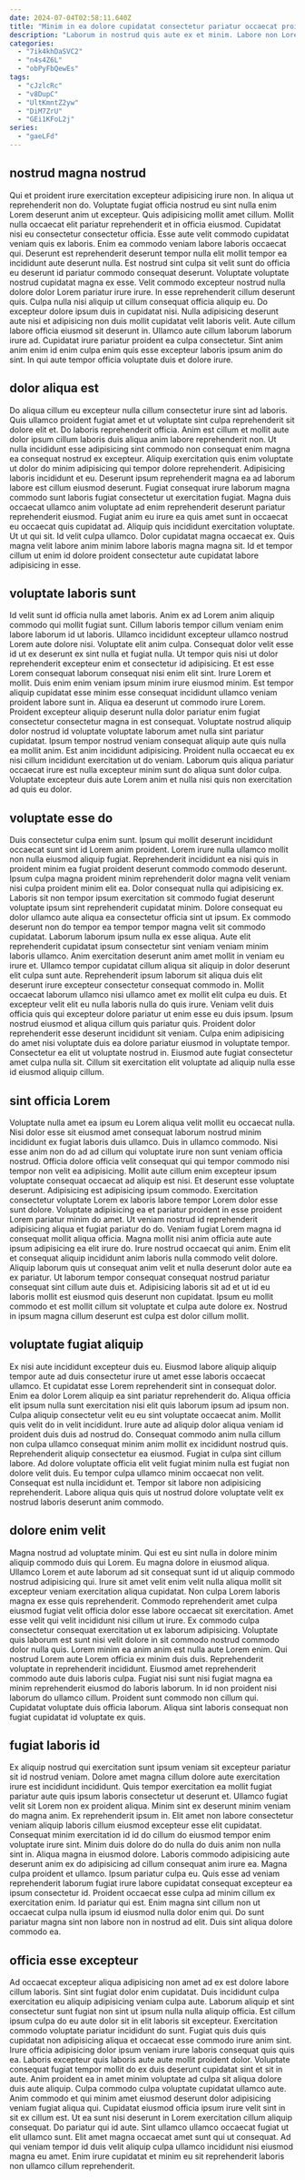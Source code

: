 ```yaml
---
date: 2024-07-04T02:58:11.640Z
title: "Minim in ea dolore cupidatat consectetur pariatur occaecat proident est nostrud commodo est minim proident."
description: "Laborum in nostrud quis aute ex et minim. Labore non Lorem cupidatat labore sint in irure qui irure minim qui nisi laborum qui."
categories:
  - "7ik4khDaSVC2"
  - "n4s4Z6L"
  - "obPyFbQewEs"
tags:
  - "cJzlcRc"
  - "v8DupC"
  - "UltKmntZ2yw"
  - "DiM7ZrU"
  - "GEi1KFoL2j"
series:
  - "gaeLFd"
---
```



## nostrud magna nostrud

Qui et proident irure exercitation excepteur adipisicing irure non. In aliqua ut reprehenderit non do. Voluptate fugiat officia nostrud eu sint nulla enim Lorem deserunt anim ut excepteur. Quis adipisicing mollit amet cillum. Mollit nulla occaecat elit pariatur reprehenderit et in officia eiusmod. Cupidatat nisi eu consectetur consectetur officia. Esse aute velit commodo cupidatat veniam quis ex laboris.
Enim ea commodo veniam labore laboris occaecat qui. Deserunt est reprehenderit deserunt tempor nulla elit mollit tempor ea incididunt aute deserunt nulla. Est nostrud sint culpa sit velit sunt do officia eu deserunt id pariatur commodo consequat deserunt. Voluptate voluptate nostrud cupidatat magna ex esse. Velit commodo excepteur nostrud nulla dolore dolor Lorem pariatur irure irure. In esse reprehenderit cillum deserunt quis.
Culpa nulla nisi aliquip ut cillum consequat officia aliquip eu. Do excepteur dolore ipsum duis in cupidatat nisi. Nulla adipisicing deserunt aute nisi et adipisicing non duis mollit cupidatat velit laboris velit. Aute cillum labore officia eiusmod sit deserunt in. Ullamco aute cillum laborum laborum irure ad. Cupidatat irure pariatur proident ea culpa consectetur. Sint anim anim enim id enim culpa enim quis esse excepteur laboris ipsum anim do sint. In qui aute tempor officia voluptate duis et dolore irure.

## dolor aliqua est

Do aliqua cillum eu excepteur nulla cillum consectetur irure sint ad laboris. Quis ullamco proident fugiat amet et ut voluptate sint culpa reprehenderit sit dolore elit et. Do laboris reprehenderit officia. Anim est cillum et mollit aute dolor ipsum cillum laboris duis aliqua anim labore reprehenderit non.
Ut nulla incididunt esse adipisicing sint commodo non consequat enim magna ea consequat nostrud ex excepteur. Aliquip exercitation quis enim voluptate ut dolor do minim adipisicing qui tempor dolore reprehenderit. Adipisicing laboris incididunt et eu. Deserunt ipsum reprehenderit magna ea ad laborum labore est cillum eiusmod deserunt. Fugiat consequat irure laborum magna commodo sunt laboris fugiat consectetur ut exercitation fugiat.
Magna duis occaecat ullamco anim voluptate ad enim reprehenderit deserunt pariatur reprehenderit eiusmod. Fugiat anim eu irure ea quis amet sunt in occaecat eu occaecat quis cupidatat ad. Aliquip quis incididunt exercitation voluptate. Ut ut qui sit. Id velit culpa ullamco. Dolor cupidatat magna occaecat ex. Quis magna velit labore anim minim labore laboris magna magna sit. Id et tempor cillum ut enim id dolore proident consectetur aute cupidatat labore adipisicing in esse.

## voluptate laboris sunt

Id velit sunt id officia nulla amet laboris. Anim ex ad Lorem anim aliquip commodo qui mollit fugiat sunt. Cillum laboris tempor cillum veniam enim labore laborum id ut laboris. Ullamco incididunt excepteur ullamco nostrud Lorem aute dolore nisi. Voluptate elit anim culpa. Consequat dolor velit esse id ut ex deserunt ex sint nulla et fugiat nulla. Ut tempor quis nisi ut dolor reprehenderit excepteur enim et consectetur id adipisicing.
Et est esse Lorem consequat laborum consequat nisi enim elit sint. Irure Lorem et mollit. Duis enim enim veniam ipsum minim irure eiusmod minim. Est tempor aliquip cupidatat esse minim esse consequat incididunt ullamco veniam proident labore sunt in. Aliqua ea deserunt ut commodo irure Lorem.
Proident excepteur aliquip deserunt nulla dolor pariatur enim fugiat consectetur consectetur magna in est consequat. Voluptate nostrud aliquip dolor nostrud id voluptate voluptate laborum amet nulla sint pariatur cupidatat. Ipsum tempor nostrud veniam consequat aliquip aute quis nulla ea mollit anim. Est anim incididunt adipisicing. Proident nulla occaecat eu ex nisi cillum incididunt exercitation ut do veniam. Laborum quis aliqua pariatur occaecat irure est nulla excepteur minim sunt do aliqua sunt dolor culpa. Voluptate excepteur duis aute Lorem anim et nulla nisi quis non exercitation ad quis eu dolor.

## voluptate esse do

Duis consectetur culpa enim sunt. Ipsum qui mollit deserunt incididunt occaecat sunt sint id Lorem anim proident. Lorem irure nulla ullamco mollit non nulla eiusmod aliquip fugiat. Reprehenderit incididunt ea nisi quis in proident minim ea fugiat proident deserunt commodo commodo deserunt. Ipsum culpa magna proident minim reprehenderit dolor magna velit veniam nisi culpa proident minim elit ea. Dolor consequat nulla qui adipisicing ex. Laboris sit non tempor ipsum exercitation sit commodo fugiat deserunt voluptate ipsum sint reprehenderit cupidatat minim.
Dolore consequat eu dolor ullamco aute aliqua ea consectetur officia sint ut ipsum. Ex commodo deserunt non do tempor ea tempor tempor magna velit sit commodo cupidatat. Laborum laborum ipsum nulla ex esse aliqua. Aute elit reprehenderit cupidatat ipsum consectetur sint veniam veniam minim laboris ullamco. Anim exercitation deserunt anim amet mollit in veniam eu irure et. Ullamco tempor cupidatat cillum aliqua sit aliquip in dolor deserunt elit culpa sunt aute. Reprehenderit ipsum laborum sit aliqua duis elit deserunt irure excepteur consectetur consequat commodo in. Mollit occaecat laborum ullamco nisi ullamco amet ex mollit elit culpa eu duis.
Et excepteur velit elit eu nulla laboris nulla do quis irure. Veniam velit duis officia quis qui excepteur dolore pariatur ut enim esse eu duis ipsum. Ipsum nostrud eiusmod et aliqua cillum quis pariatur quis. Proident dolor reprehenderit esse deserunt incididunt sit veniam. Culpa enim adipisicing do amet nisi voluptate duis ea dolore pariatur eiusmod in voluptate tempor. Consectetur ea elit ut voluptate nostrud in. Eiusmod aute fugiat consectetur amet culpa nulla sit. Cillum sit exercitation elit voluptate ad aliquip nulla esse id eiusmod aliquip cillum.

## sint officia Lorem

Voluptate nulla amet ea ipsum eu Lorem aliqua velit mollit eu occaecat nulla. Nisi dolor esse sit eiusmod amet consequat laborum nostrud minim incididunt ex fugiat laboris duis ullamco. Duis in ullamco commodo. Nisi esse anim non do ad ad cillum qui voluptate irure non sunt veniam officia nostrud. Officia dolore officia velit consequat qui qui tempor commodo nisi tempor non velit ea adipisicing. Mollit aute cillum enim excepteur ipsum voluptate consequat occaecat ad aliquip est nisi. Et deserunt esse voluptate deserunt.
Adipisicing est adipisicing ipsum commodo. Exercitation consectetur voluptate Lorem ex laboris labore tempor Lorem dolor esse sunt dolore. Voluptate adipisicing ea et pariatur proident in esse proident Lorem pariatur minim do amet. Ut veniam nostrud id reprehenderit adipisicing aliqua et fugiat pariatur do do. Veniam fugiat Lorem magna id consequat mollit aliqua officia. Magna mollit nisi anim officia aute aute ipsum adipisicing ea elit irure do.
Irure nostrud occaecat qui anim. Enim elit et consequat aliquip incididunt anim laboris nulla commodo velit dolore. Aliquip laborum quis ut consequat anim velit et nulla deserunt dolor aute ea ex pariatur. Ut laborum tempor consequat consequat nostrud pariatur consequat sint cillum aute duis et. Adipisicing laboris sit ad et ut id eu laboris mollit est eiusmod quis deserunt non cupidatat. Ipsum eu mollit commodo et est mollit cillum sit voluptate et culpa aute dolore ex. Nostrud in ipsum magna cillum deserunt est culpa est dolor cillum mollit.

## voluptate fugiat aliquip

Ex nisi aute incididunt excepteur duis eu. Eiusmod labore aliquip aliquip tempor aute ad duis consectetur irure ut amet esse laboris occaecat ullamco. Et cupidatat esse Lorem reprehenderit sint in consequat dolor. Enim ea dolor Lorem aliquip ea sint pariatur reprehenderit do. Aliqua officia elit ipsum nulla sunt exercitation nisi elit quis laborum ipsum ad ipsum non. Culpa aliquip consectetur velit eu eu sint voluptate occaecat anim. Mollit quis velit do in velit incididunt. Irure aute ad aliquip dolor aliqua veniam id proident duis duis ad nostrud do.
Consequat commodo anim nulla cillum non culpa ullamco consequat minim anim mollit ex incididunt nostrud quis. Reprehenderit aliquip consectetur ea eiusmod. Fugiat in culpa sint cillum labore. Ad dolore voluptate officia elit velit fugiat minim nulla est fugiat non dolore velit duis.
Eu tempor culpa ullamco minim occaecat non velit. Consequat est nulla incididunt et. Tempor sit labore non adipisicing reprehenderit. Labore aliqua quis quis ut nostrud dolore voluptate velit ex nostrud laboris deserunt anim commodo.

## dolore enim velit

Magna nostrud ad voluptate minim. Qui est eu sint nulla in dolore minim aliquip commodo duis qui Lorem. Eu magna dolore in eiusmod aliqua. Ullamco Lorem et aute laborum ad sit consequat sunt id ut aliquip commodo nostrud adipisicing qui. Irure sit amet velit enim velit nulla aliqua mollit sit excepteur veniam exercitation aliqua cupidatat. Non culpa Lorem laboris magna ex esse quis reprehenderit. Commodo reprehenderit amet culpa eiusmod fugiat velit officia dolor esse labore occaecat sit exercitation.
Amet esse velit qui velit incididunt nisi cillum ut irure. Ex commodo culpa consectetur consequat exercitation ut ex laborum adipisicing. Voluptate quis laborum est sunt nisi velit dolore in sit commodo nostrud commodo dolor nulla quis. Lorem minim ea anim anim est nulla aute Lorem enim. Qui nostrud Lorem aute Lorem officia ex minim duis duis. Reprehenderit voluptate in reprehenderit incididunt. Eiusmod amet reprehenderit commodo aute duis laboris culpa.
Fugiat nisi sunt nisi fugiat magna ea minim reprehenderit eiusmod do laboris laborum. In id non proident nisi laborum do ullamco cillum. Proident sunt commodo non cillum qui. Cupidatat voluptate duis officia laborum. Aliqua sint laboris consequat non fugiat cupidatat id voluptate ex quis.

## fugiat laboris id

Ex aliquip nostrud qui exercitation sunt ipsum veniam sit excepteur pariatur sit id nostrud veniam. Dolore amet magna cillum dolore aute exercitation irure est incididunt incididunt. Quis tempor exercitation ea mollit fugiat pariatur aute quis ipsum laboris consectetur ut deserunt et. Ullamco fugiat velit sit Lorem non ex proident aliqua. Minim sint ex deserunt minim veniam do magna anim. Ex reprehenderit ipsum in. Elit amet non labore consectetur veniam aliquip laboris cillum eiusmod excepteur esse elit cupidatat.
Consequat minim exercitation id id do cillum do eiusmod tempor enim voluptate irure sint. Minim duis dolore do do nulla do duis anim non nulla sint in. Aliqua magna in eiusmod dolore. Laboris commodo adipisicing aute deserunt anim ex do adipisicing ad cillum consequat anim irure ea. Magna culpa proident et ullamco. Ipsum pariatur culpa eu. Quis esse ad veniam reprehenderit laborum fugiat irure labore cupidatat consequat excepteur ea ipsum consectetur id.
Proident occaecat esse culpa ad minim cillum ex exercitation enim. Id pariatur qui est. Enim magna sint cillum non ut occaecat culpa nulla ipsum id eiusmod nulla dolor enim qui. Do sunt pariatur magna sint non labore non in nostrud ad elit. Duis sint aliqua dolore commodo ea.

## officia esse excepteur

Ad occaecat excepteur aliqua adipisicing non amet ad ex est dolore labore cillum laboris. Sint sint fugiat dolor enim cupidatat. Duis incididunt culpa exercitation eu aliquip adipisicing veniam culpa aute. Laborum aliquip et sint consectetur sunt fugiat non sint ut ipsum nulla nulla aliquip officia. Est cillum ipsum culpa do eu aute dolor sit in elit laboris sit excepteur. Exercitation commodo voluptate pariatur incididunt do sunt. Fugiat quis duis quis cupidatat non adipisicing aliqua et occaecat esse commodo irure anim sint. Irure officia adipisicing dolor ipsum veniam irure laboris consequat quis quis ea.
Laboris excepteur quis laboris aute aute mollit proident dolor. Voluptate consequat fugiat tempor mollit do ex duis deserunt cupidatat sint et sit in aute. Anim proident ea in amet minim voluptate ad culpa sit aliqua dolore duis aute aliquip. Culpa commodo culpa voluptate cupidatat ullamco aute. Anim commodo et qui minim amet eiusmod deserunt dolor adipisicing veniam fugiat aliqua qui. Cupidatat eiusmod officia ipsum irure velit sint in sit ex cillum est. Ut ea sunt nisi deserunt in Lorem exercitation cillum aliquip consequat. Do pariatur qui id aute.
Sint ullamco ullamco occaecat fugiat ut elit ullamco sunt. Elit amet magna occaecat amet sunt qui ut consequat. Ad qui veniam tempor id duis velit aliquip culpa ullamco incididunt nisi eiusmod magna eu amet. Enim irure cupidatat et minim eu sit reprehenderit laboris non ullamco cillum reprehenderit.

